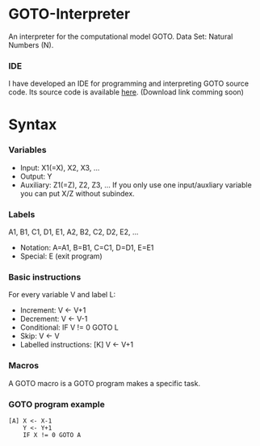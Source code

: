 # GOTO-Interpreter
An interpreter for the computational model GOTO. Data Set: Natural Numbers (N).

### IDE
I have developed an IDE for programming and interpreting GOTO source code. Its source code is available [here].
(Download link comming soon)

# Syntax

### Variables
- Input: X1(=X), X2, X3, ... 
- Output: Y
- Auxiliary: Z1(=Z), Z2, Z3, ... 
If you only use one input/auxliary variable you can put X/Z without subindex.

### Labels
A1, B1, C1, D1, E1, A2, B2, C2, D2, E2, ...
- Notation: A=A1, B=B1, C=C1, D=D1, E=E1
- Special: E (exit program)

### Basic instructions
For every variable V and label L:
- Increment:              V <- V+1
- Decrement:              V <- V-1
- Conditional:            IF V != 0 GOTO L
- Skip:                   V <- V
- Labelled instructions:  [K] V <- V+1

### Macros
A GOTO macro is a GOTO program makes a specific task.

### GOTO program example
```
[A] X <- X-1
    Y <- Y+1
    IF X != 0 GOTO A
```

[here]:<https://github.com/garmo/GOTO-IDE>
